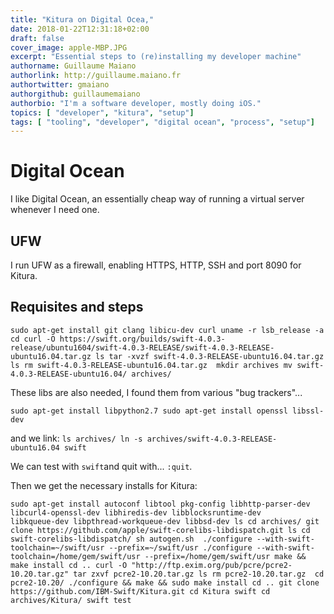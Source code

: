 ```yaml
---
title: "Kitura on Digital Ocea,"
date: 2018-01-22T12:31:18+02:00
draft: false
cover_image: apple-MBP.JPG
excerpt: "Essential steps to (re)installing my developer machine"
authorname: Guillaume Maiano
authorlink: http://guillaume.maiano.fr
authortwitter: gmaiano
authorgithub: guillaumemaiano 
authorbio: "I'm a software developer, mostly doing iOS."
topics: [ "developer", "kitura", "setup"]
tags: [ "tooling", "developer", "digital ocean", "process", "setup"]
---
```


# Digital Ocean

I like Digital Ocean, an essentially cheap way of running a virtual server whenever I need one. 

## UFW

I run UFW as a firewall, enabling HTTPS, HTTP, SSH and port 8090 for Kitura.

## Requisites and steps

`sudo apt-get install git clang libicu-dev curl
uname -r
lsb_release -a
cd
curl -O https://swift.org/builds/swift-4.0.3-release/ubuntu1604/swift-4.0.3-RELEASE/swift-4.0.3-RELEASE-ubuntu16.04.tar.gz
ls
tar -xvzf swift-4.0.3-RELEASE-ubuntu16.04.tar.gz 
ls
rm swift-4.0.3-RELEASE-ubuntu16.04.tar.gz 
mkdir archives
mv swift-4.0.3-RELEASE-ubuntu16.04/ archives/`


These libs are also needed, I found them from various "bug trackers"...

`sudo apt-get install libpython2.7
sudo apt-get install openssl libssl-dev`

and we link: 
`ls archives/
ln -s archives/swift-4.0.3-RELEASE-ubuntu16.04 swift`

We can test with `swift`and quit with... `:quit`.

Then we get the necessary installs for Kitura:

`sudo apt-get install autoconf libtool pkg-config libhttp-parser-dev     libcurl4-openssl-dev libhiredis-dev libblocksruntime-dev     libkqueue-dev libpthread-workqueue-dev libbsd-dev
ls
cd archives/
git clone https://github.com/apple/swift-corelibs-libdispatch.git
ls
cd swift-corelibs-libdispatch/
sh autogen.sh 
./configure --with-swift-toolchain=~/swift/usr --prefix=~/swift/usr
./configure --with-swift-toolchain=/home/gem/swift/usr --prefix=/home/gem/swift/usr
make && make install
cd ..
curl -O "http://ftp.exim.org/pub/pcre/pcre2-10.20.tar.gz"
tar zxvf pcre2-10.20.tar.gz
ls
rm pcre2-10.20.tar.gz 
cd pcre2-10.20/
./configure && make && sudo make install
cd ..
git clone https://github.com/IBM-Swift/Kitura.git
cd Kitura
swift
cd archives/Kitura/
swift test`
